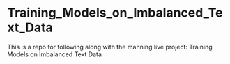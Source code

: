 # Training_Models_on_Imbalanced_Text_Data
This is a repo for following along with the manning live project: Training Models on Imbalanced Text Data
